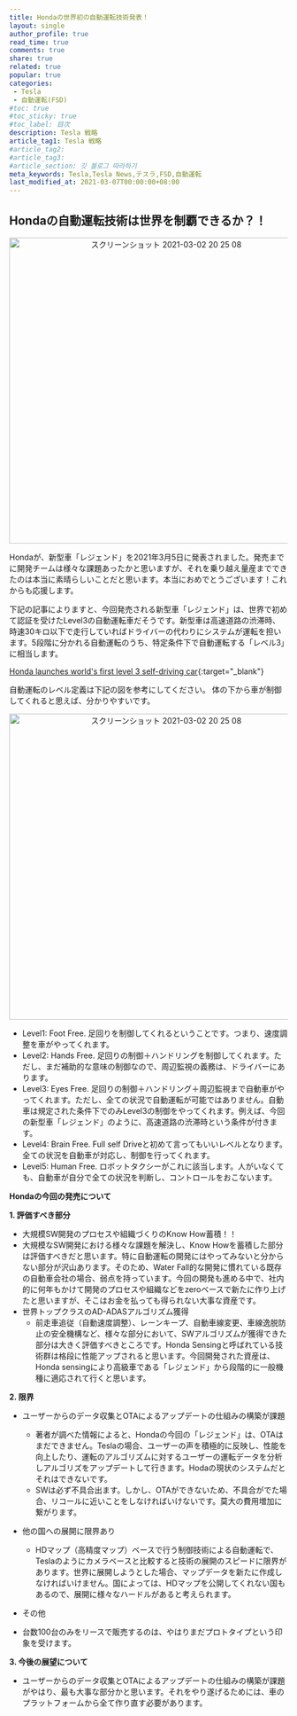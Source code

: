 ```yaml
---
title: Hondaの世界初の自動運転技術発表！
layout: single
author_profile: true
read_time: true
comments: true
share: true
related: true
popular: true
categories:
 - Tesla
 - 自動運転(FSD)
#toc: true
#toc_sticky: true
#toc_label: 目次
description: Tesla 戦略
article_tag1: Tesla 戦略
#article_tag2:
#article_tag3:
#article_section: 깃 블로그 따라하기
meta_keywords: Tesla,Tesla News,テスラ,FSD,自動運転
last_modified_at: 2021-03-07T00:00:00+08:00
---
```


## Hondaの自動運転技術は世界を制覇できるか？！

<center><img width="552" alt="スクリーンショット 2021-03-02 20 25 08" src="https://user-images.githubusercontent.com/78955983/110228895-347e5700-7f48-11eb-9e0b-17db6457cfe5.png"></center>

Hondaが、新型車「レジェンド」を2021年3月5日に発表されました。発売までに開発チームは様々な課題あったかと思いますが、それを乗り越え量産までできたのは本当に素晴らしいことだと思います。本当におめでとうございます！これからも応援します。

下記の記事によりますと、今回発売される新型車「レジェンド」は、世界で初めて認証を受けたLevel3の自動運転車だそうです。新型車は高速道路の渋滞時、時速30キロ以下で走行していればドライバーの代わりにシステムが運転を担います。5段階に分かれる自動運転のうち、特定条件下で自動運転する「レベル3」に相当します。

[Honda launches world's first level 3 self-driving car](https://asia.nikkei.com/Business/Automobiles/Honda-launches-world-s-first-level-3-self-driving-car){:target="_blank"}

自動運転のレベル定義は下記の図を参考にしてください。
体の下から車が制御してくれると思えば、分かりやすいです。

<center><img width="552" alt="スクリーンショット 2021-03-02 20 25 08" src="https://user-images.githubusercontent.com/78955983/110229428-a22c8200-7f4c-11eb-8dd6-6cd6898bfbfc.png"></center>

- Level1: Foot Free. 足回りを制御してくれるということです。つまり、速度調整を車がやってくれます。
- Level2: Hands Free. 足回りの制御＋ハンドリングを制御してくれます。ただし、まだ補助的な意味の制御なので、周辺監視の義務は、ドライバーにあります。
- Level3: Eyes Free. 足回りの制御＋ハンドリング＋周辺監視まで自動車がやってくれます。ただし、全ての状況で自動運転が可能ではありません。自動車は規定された条件下でのみLevel3の制御をやってくれます。例えば、今回の新型車「レジェンド」のように、高速道路の渋滞時という条件が付きます。
- Level4: Brain Free. Full self Driveと初めて言ってもいいレベルとなります。全ての状況を自動車が対応し、制御を行ってくれます。
- Level5: Human Free. ロボットタクシーがこれに該当します。人がいなくても、自動車が自分で全ての状況を判断し、コントロールをおこないます。


**Hondaの今回の発売について**

**1. 評価すべき部分**
-  大規模SW開発のプロセスや組織づくりのKnow How蓄積！！
  - 大規模なSW開発における様々な課題を解決し、Know Howを蓄積した部分は評価すべきだと思います。特に自動運転の開発にはやってみないと分からない部分が沢山あります。そのため、Water Fall的な開発に慣れている既存の自動車会社の場合、弱点を持っています。今回の開発も進める中で、社内的に何年もかけて開発のプロセスや組織などをzeroベースで新たに作り上げたと思いますが、そこはお金を払っても得られない大事な資産です。
- 世界トップクラスのAD-ADASアルゴリズム獲得
  - 前走車追従（自動速度調整）、レーンキープ、自動車線変更、車線逸脱防止の安全機構など、様々な部分において、SWアルゴリズムが獲得できた部分は大きく評価すべきところです。Honda Sensingと呼ばれている技術群は格段に性能アップされると思います。今回開発された資産は、Honda sensingにより高級車である「レジェンド」から段階的に一般機種に適応されて行くと思います。

**2. 限界**
- ユーザーからのデータ収集とOTAによるアップデートの仕組みの構築が課題
  - 著者が調べた情報によると、Hondaの今回の「レジェンド」は、OTAはまだできません。Teslaの場合、ユーザーの声を積極的に反映し、性能を向上したり、運転のアルゴリズムに対するユーザーの運転データを分析しアルゴリズをアップデートして行きます。Hodaの現状のシステムだとそれはできないです。
  - SWは必ず不具合出ます。しかし、OTAができないため、不具合がでた場合、リコールに近いことをしなければいけないです。莫大の費用増加に繋がります。

- 他の国への展開に限界あり
  - HDマップ（高精度マップ）ベースで行う制御技術による自動運転で、Teslaのようにカメラベースと比較すると技術の展開のスピードに限界があります。世界に展開しようとした場合、マップデータを新たに作成しなければいけません。国によっては、HDマップを公開してくれない国もあるので、展開に様々なハードルがあると考えられます。

- その他
 - 台数100台のみをリースで販売するのは、やはりまだプロトタイプという印象を受けます。

**3. 今後の展望について**
- ユーザーからのデータ収集とOTAによるアップデートの仕組みの構築が課題がやはり、最も大事な部分かと思います。それをやり遂げるためには、車のプラットフォームから全て作り直す必要があります。
